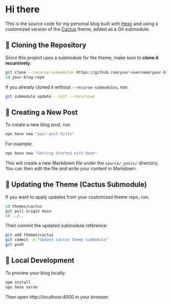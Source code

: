 # Hi there

This is the source code for my personal blog built with [Hexo](https://hexo.io/) and using a customized version of the [Cactus](https://github.com/probberechts/hexo-theme-cactus) theme, added as a Git submodule.

## 🚀 Cloning the Repository

Since this project uses a submodule for the theme, make sure to **clone it recursively**:

```bash
git clone --recurse-submodules https://github.com/your-username/your-blog-repo.git
cd your-blog-repo
```

If you already cloned it without `--recurse-submodules`, run:

```bash
git submodule update --init --recursive
```

## 📝 Creating a New Post

To create a new blog post, run:

```bash
npx hexo new "your-post-title"
```

For example:

```bash
npx hexo new "Getting Started with Hexo"
```

This will create a new Markdown file under the `source/_posts/` directory. You can then edit the file and write your content in Markdown.

## 🎨 Updating the Theme (Cactus Submodule)

If you want to apply updates from your customized theme repo, run:

```bash
cd themes/cactus
git pull origin main
cd ../..
```

Then commit the updated submodule reference:

```bash
git add themes/cactus
git commit -m "Update cactus theme submodule"
git push
```

## 🧪 Local Development

To preview your blog locally:

```bash
npm install
npx hexo serve
```

Then open http://localhost:4000 in your browser.